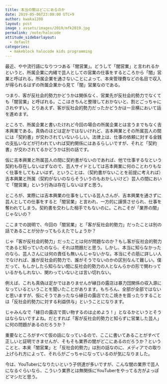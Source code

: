 ```yaml
---
title: 本当の闇はどこにあるのか
date: 2019-05-06T23:00:00 UTC+9
author: kwaka1208
layout: post
image : assets/images/2019/mfk2019.jpg
permalink: /note/halocode
attitude_sidebarlayout:
  - default
categories:
  - makeblock halocode kids programming
---
```

最近、やや流行語になりつつある「闇営業」。どうして「闇営業」と言われるかというと、所属企業に内緒で芸人としての営業の仕事をするところから「闇」営業と呼ばれる。所属企業を通さないことによって、本来管理費などの名目で収入が得られるはずの所属企業から見て「闇」営業なのである。

つまり、客が反社会的勢力かどうかは関係なく、営業先が反社会的勢力でなくても「闇営業」と呼ばれる。ここはきちんと整理しておかないと、割とごっちゃにされやすい。とりあえず、客が反社会的勢力だったかどうかは一旦横において話を進めます。

ところで、所属企業と書いたけれど今回の場合の所属企業とは言うまでもなく吉本興業である。真偽のほどは定かではないけれど、吉本興業とその所属芸人の間には「契約書」が交わされていないらしい。法律上は、仕事の依頼に対する金銭の支払いなどが行われていれば契約関係にはあるらしいですが、それと「契約書」が交わされてるかどうかは別の話です。

仮に吉本興業と所属芸人の間に契約書がないのであれば、他で仕事するなという契約も存在しないはずなので、芸人サイドとしては吉本興業に何のことわりもなく仕事をしてもよいはず。ということは、（契約書がないことを前提に考えれば）吉本興業と所属（契約がないのならそういうのもおかしいけど）芸人の間において「闇営業」という行為は存在しないはずと思う。

ところが、実際には吉本興業の仕事をしている芸人さんが、吉本興業を通さずに芸人としての仕事をすると「闇営業」と言われ、一方的に謹慎させられ、仕事を奪われてしまう。契約書を交わした相手でもないのに。これこそが「業界の闇」じゃないの？

ここまでの説明で、今回の「闇営業」と「客が反社会的勢力」だったことは別の話であることが分かってもらえたでしょうか？

じゃ「客が反社会的勢力」だったことは何が問題なのか？もし客が反社会的勢力であると知っていたのなら、それは問題だと思う。しかし、本当に知らなかったのなら、芸人さんには何の責任も無いんじゃないかな。本当にその筋に詳しい人でなければ、誰が反社会的勢力で、誰がそうでないのかの区別なんて難しい。僕だって、もしかしたら知らない間に反社会的勢力の人となんらかの形で関わっているかもしれない、関わっていないとは言い切れない。

例えば、これも真偽は定かではありませんが縁日の露店は暴力団関係の収入源になっているということを聞いたことがあります。もちろん、全部が全部ではないと思いますが、仮にそうであったなら縁日の露店でたこ焼きを買ったりすることは「反社会的勢力に対する利益供与」ということになります。

じゃみんなで「縁日の露店で買い物するのは止めよう！」となるかというとそうはならないですよね。だとすれば「客が反社会的勢力と知らずに営業した芸人」に何の問題があるのだろうか？

重要なところがすべて仮の話になっているので、ここに書いてあることがすべて正しいと証明できませんが、そもそも業界の闇がどこにあるのだろうか？ということと、本来「闇営業」と「反社会的勢力」は別の話なのに、メディアでの取り上げられ方によって、それらがごっちゃになっているのが気になりました。

今は、YouTuberになりたいという子供達が多いですが、こんな闇の業界で芸人になるぐらいなら、こういう業界とは無関係にYouTuberをやってる方がよっぽどマシだと思う。